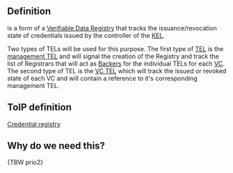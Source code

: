 ## Definition
is a form of a [Verifiable Data Registry](https://github.com/trustoverip/toip/wiki/credential-registry) that tracks the issuance/revocation state of credentials issued by the controller of the [KEL](key-event-log).

Two types of TELs will be used for this purpose. The first type of [TEL](transaction-event-log) is the [management TEL](management-transaction-event-log) and will signal the creation of the Registry and track the list of Registrars that will act as [Backers](backer) for the individual TELs for each [VC](verifiable-credential). The second type of TEL is the [VC TEL](virtual-credential-transaction-event-log) which will track the issued or revoked state of each VC and will contain a reference to it's corresponding management TEL.

## ToIP definition
[Credential registry](https://github.com/trustoverip/toip/wiki/credential-registry)
 
## Why do we need this?
{TBW prio2}
